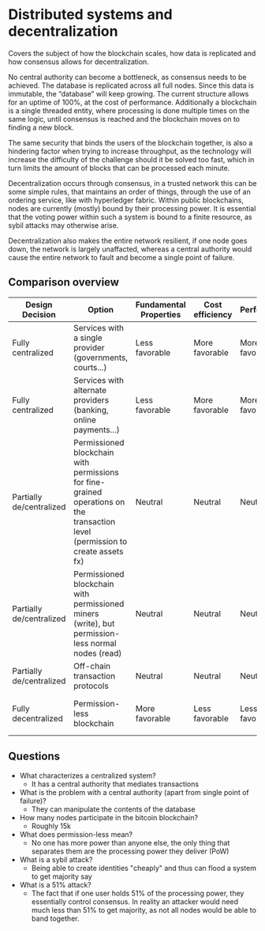 # Distributed systems and decentralization

Covers the subject of how the blockchain scales, how data is replicated and how consensus allows for decentralization. 

No central authority can become a bottleneck, as consensus needs to be achieved. The database is replicated across all full nodes. Since this data is immutable, the “database” will keep growing. The current structure allows for an uptime of 100%, at the cost of performance. Additionally a blockchain is a single threaded entity, where processing is done multiple times on the same logic, until consensus is reached and the blockchain moves on to finding a new block.

The same security that binds the users of the blockchain together, is also a hindering factor when trying to increase throughput, as the technology will increase the difficulty of the challenge should it be solved too fast, which in turn limits the amount of blocks that can be processed each minute.

Decentralization occurs through consensus, in a trusted network this can be some simple rules, that maintains an order of things, through the use of an ordering service, like with hyperledger fabric. Within public blockchains, nodes are currently (mostly) bound by their processing power. It is essential that the voting power within such a system is bound to a finite resource, as sybil attacks may otherwise arise.

Decentralization also makes the entire network resilient, if one node goes down, the network is largely unaffacted, whereas a central authority would cause the entire network to fault and become a single point of failure.

## Comparison overview

| Design Decision          | Option                                                                                                                         | Fundamental Properties | Cost efficiency | Performance    | Failure points                 |
|--------------------------|--------------------------------------------------------------------------------------------------------------------------------|------------------------|-----------------|----------------|--------------------------------|
| Fully centralized        | Services with a single provider (governments, courts...)                                                                       | Less favorable         | More favorable  | More favorable | 1                              |
| Fully centralized        | Services with alternate providers (banking, online payments...)                                                                | Less favorable         | More favorable  | More favorable | 1                              |
| Partially de/centralized | Permissioned blockchain with permissions for fine-grained operations on the transaction level (permission to create assets fx) | Neutral                | Neutral         | Neutral        | *                              |
| Partially de/centralized | Permissioned blockchain with permissioned miners (write), but permission-less normal nodes (read)                              | Neutral                | Neutral         | Neutral        | *                              |
| Partially de/centralized | Off-chain transaction protocols                                                                                                | Neutral                | Neutral         | Neutral        | *                              |
| Fully decentralized      | Permission-less blockchain                                                                                                     | More favorable         | Less favorable  | Less favorable | Majority (nodes, power, stake) |

## Questions

- What characterizes a centralized system?
  - It has a central authority that mediates transactions
- What is the problem with a central authority (apart from single point of failure)?
  - They can manipulate the contents of the database
- How many nodes participate in the bitcoin blockchain?
  - Roughly 15k
- What does permission-less mean?
  - No one has more power than anyone else, the only thing that separates them are the processing power they deliver (PoW)
- What is a sybil attack?
  - Being able to create identities "cheaply" and thus can flood a system to get majority say
- What is a 51% attack?
  - The fact that if one user holds 51% of the processing power, they essentially control consensus. In reality an attacker would need much less than 51% to get majority, as not all nodes would be able to band together.